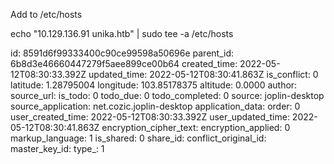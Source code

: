 Add to /etc/hosts

echo "10.129.136.91 unika.htb" | sudo tee -a /etc/hosts

id: 8591d6f99333400c90ce99598a50696e
parent_id: 6b8d3e46660447279f5aee899ce00b64
created_time: 2022-05-12T08:30:33.392Z
updated_time: 2022-05-12T08:30:41.863Z
is_conflict: 0
latitude: 1.28795004
longitude: 103.85178375
altitude: 0.0000
author: 
source_url: 
is_todo: 0
todo_due: 0
todo_completed: 0
source: joplin-desktop
source_application: net.cozic.joplin-desktop
application_data: 
order: 0
user_created_time: 2022-05-12T08:30:33.392Z
user_updated_time: 2022-05-12T08:30:41.863Z
encryption_cipher_text: 
encryption_applied: 0
markup_language: 1
is_shared: 0
share_id: 
conflict_original_id: 
master_key_id: 
type_: 1